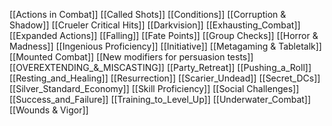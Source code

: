 [[Actions in Combat]]
[[Called Shots]]
[[Conditions]]
[[Corruption & Shadow]]
[[Crueler Critical Hits]]
[[Darkvision]]
[[Exhausting_Combat]]
[[Expanded Actions]]
[[Falling]]
[[Fate Points]]
[[Group Checks]]
[[Horror & Madness]]
[[Ingenious Proficiency]]
[[Initiative]]
[[Metagaming & Tabletalk]]
[[Mounted Combat]]
[[New modifiers for persuasion tests]]
[[OVEREXTENDING_&_MISCASTING]]
[[Party_Retreat]]
[[Pushing_a_Roll]]
[[Resting_and_Healing]]
[[Resurrection]]
[[Scarier_Undead]]
[[Secret_DCs]]
[[Silver_Standard_Economy]]
[[Skill Proficiency]]
[[Social Challenges]]
[[Success_and_Failure]]
[[Training_to_Level_Up]]
[[Underwater_Combat]]
[[Wounds & Vigor]]